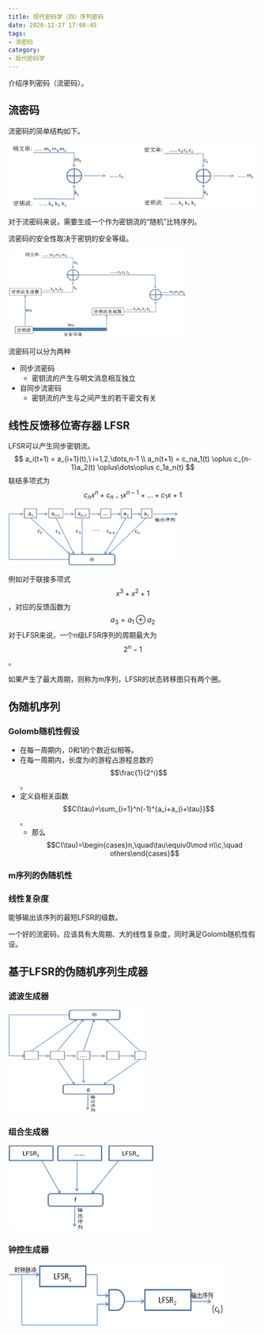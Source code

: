 ```yaml
---
title: 现代密码学（四）序列密码
date: 2020-12-27 17:08:45
tags:
- 流密码
category:
- 现代密码学
---
```


介绍序列密码（流密码）。

<!--more-->

## 流密码

流密码的简单结构如下。

<img src="现代密码学（四）序列密码/image-20201228165456897.png" alt="image-20201228165456897" style="zoom:67%;" />

对于流密码来说，需要生成一个作为密钥流的“随机”比特序列。

流密码的安全性取决于密钥的安全等级。

<img src="现代密码学（四）序列密码/image-20201228165551857.png" alt="image-20201228165551857" style="zoom:67%;" />

流密码可以分为两种

- 同步流密码
  - 密钥流的产生与明文消息相互独立
- 自同步流密码
  - 密钥流的产生与之间产生的若干密文有关

## 线性反馈移位寄存器 LFSR

LFSR可以产生同步密钥流。
$$
a_i(t+1) = a_{i+1}(t),\ i=1,2,\dots,n-1 \\
a_n(t+1) = c_na_1(t) \oplus c_{n-1}a_2(t) \oplus\dots\oplus c_1a_n(t)
$$
联结多项式为
$$
c_nx^n + c_{n-1}x^{n-1} +\dots+ c_1x+1
$$


<img src="现代密码学（四）序列密码/image-20201228170207505.png" alt="image-20201228170207505" style="zoom:67%;" />

例如对于联接多项式$$x^3+x^2+1$$，对应的反馈函数为
$$
a_3 = a_1 \oplus a_2
$$
对于LFSR来说，一个n级LFSR序列的周期最大为$$2^n-1$$。

如果产生了最大周期，则称为m序列，LFSR的状态转移图只有两个圈。

## 伪随机序列

### Golomb随机性假设

- 在每一周期内，0和1的个数近似相等。
- 在每一周期内，长度为i的游程占游程总数的$$\frac{1}{2^i}$$。
- 定义自相关函数$$C(\tau)=\sum_{i=1}^n(-1)^{a_i+a_{i+\tau}}$$。
  - 那么$$C(\tau)=\begin{cases}n,\quad\tau\equiv0\mod n\\c,\quad others\end{cases}$$

### m序列的伪随机性

### 线性复杂度

能够输出该序列的最短LFSR的级数。

一个好的流密码，应该具有大周期、大的线性复杂度，同时满足Golomb随机性假设。

## 基于LFSR的伪随机序列生成器

### 滤波生成器

<img src="现代密码学（四）序列密码/image-20201228171735794.png" alt="image-20201228171735794" style="zoom:67%;" />

### 组合生成器

<img src="现代密码学（四）序列密码/image-20201228171742568.png" alt="image-20201228171742568" style="zoom:67%;" />

### 钟控生成器

<img src="现代密码学（四）序列密码/image-20201228171755691.png" alt="image-20201228171755691" style="zoom:67%;" />